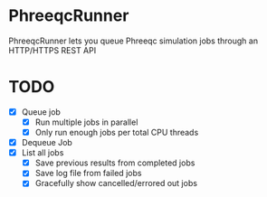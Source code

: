 # PhreeqcRunner
PhreeqcRunner lets you queue Phreeqc simulation jobs through an HTTP/HTTPS REST API

# TODO
- [x] Queue job
	- [x] Run multiple jobs in parallel
	- [x] Only run enough jobs per total CPU threads
- [x] Dequeue Job
- [x] List all jobs
	- [x] Save previous results from completed jobs
	- [x] Save log file from failed jobs
	- [x] Gracefully show cancelled/errored out jobs
